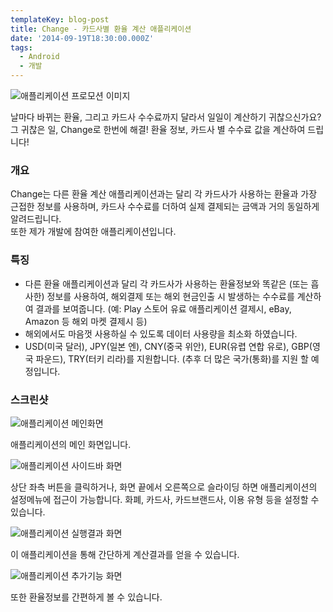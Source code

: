 ```yaml
---
templateKey: blog-post
title: Change - 카드사별 환율 계산 애플리케이션
date: '2014-09-19T18:30:00.000Z'
tags:
  - Android
  - 개발
---
```


![애플리케이션 프로모션 이미지](/images/change_1.jpg)

날마다 바뀌는 환율, 그리고 카드사 수수료까지 달라서 일일이 계산하기 귀찮으신가요?
그 귀찮은 일, Change로 한번에 해결!
환율 정보, 카드사 별 수수료 값을 계산하여 드립니다!

### 개요
Change는 다른 환율 계산 애플리케이션과는 달리 각 카드사가 사용하는 환율과 가장 근접한 정보를 사용하며, 카드사 수수료를 더하여 실제 결제되는 금액과 거의 동일하게 알려드립니다.<br>
또한 제가 개발에 참여한 애플리케이션입니다.

### 특징
* 다른 환율 애플리케이션과 달리 각 카드사가 사용하는 환율정보와 똑같은 (또는 흡사한) 정보를 사용하여, 해외결제 또는 해외 현금인출 시
발생하는 수수료를 계산하여 결과를 보여줍니다. (예: Play 스토어 유료 애플리케이션 결제시, eBay, Amazon 등 해외 마켓 결제시
등)
* 해외에서도 마음껏 사용하실 수 있도록 데이터 사용량을 최소화 하였습니다.
* USD(미국 달러), JPY(일본 엔), CNY(중국 위안), EUR(유렵 연합 유로), GBP(영국 파운드), TRY(터키 리라)를
지원합니다. (추후 더 많은 국가(통화)를 지원 할 예정입니다.

### 스크린샷
![애플리케이션 메인화면](/images/change_2.jpg)

애플리케이션의 메인 화면입니다.

![애플리케이션 사이드바 화면](/images/change_3.jpg)

상단 좌측 버튼을 클릭하거나, 화면 끝에서 오른쪽으로 슬라이딩 하면 애플리케이션의 설정메뉴에 접근이 가능합니다.
화폐, 카드사, 카드브랜드사, 이용 유형 등을 설정할 수 있습니다.

![애플리케이션 실행결과 화면](/images/change_4.jpg)

이 애플리케이션을 통해 간단하게 계산결과를 얻을 수 있습니다.

![애플리케이션 추가기능 화면](/images/change_5.jpg)

또한 환율정보를 간편하게 볼 수 있습니다.